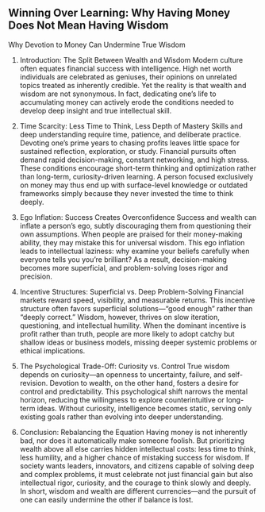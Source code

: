## Winning Over Learning: Why Having Money Does Not Mean Having Wisdom

Why Devotion to Money Can Undermine True Wisdom

1. Introduction: The Split Between Wealth and Wisdom
Modern culture often equates financial success with intelligence. High net worth individuals are celebrated as geniuses, their opinions on unrelated topics treated as inherently credible. Yet the reality is that wealth and wisdom are not synonymous. In fact, dedicating one’s life to accumulating money can actively erode the conditions needed to develop deep insight and true intellectual skill.

2. Time Scarcity: Less Time to Think, Less Depth of Mastery
Skills and deep understanding require time, patience, and deliberate practice. Devoting one’s prime years to chasing profits leaves little space for sustained reflection, exploration, or study. Financial pursuits often demand rapid decision-making, constant networking, and high stress. These conditions encourage short-term thinking and optimization rather than long-term, curiosity-driven learning. A person focused exclusively on money may thus end up with surface-level knowledge or outdated frameworks simply because they never invested the time to think deeply.

3. Ego Inflation: Success Creates Overconfidence
Success and wealth can inflate a person’s ego, subtly discouraging them from questioning their own assumptions. When people are praised for their money-making ability, they may mistake this for universal wisdom. This ego inflation leads to intellectual laziness: why examine your beliefs carefully when everyone tells you you’re brilliant? As a result, decision-making becomes more superficial, and problem-solving loses rigor and precision.

4. Incentive Structures: Superficial vs. Deep Problem-Solving
Financial markets reward speed, visibility, and measurable returns. This incentive structure often favors superficial solutions—“good enough” rather than “deeply correct.” Wisdom, however, thrives on slow iteration, questioning, and intellectual humility. When the dominant incentive is profit rather than truth, people are more likely to adopt catchy but shallow ideas or business models, missing deeper systemic problems or ethical implications.

5. The Psychological Trade-Off: Curiosity vs. Control
True wisdom depends on curiosity—an openness to uncertainty, failure, and self-revision. Devotion to wealth, on the other hand, fosters a desire for control and predictability. This psychological shift narrows the mental horizon, reducing the willingness to explore counterintuitive or long-term ideas. Without curiosity, intelligence becomes static, serving only existing goals rather than evolving into deeper understanding.

6. Conclusion: Rebalancing the Equation
Having money is not inherently bad, nor does it automatically make someone foolish. But prioritizing wealth above all else carries hidden intellectual costs: less time to think, less humility, and a higher chance of mistaking success for wisdom. If society wants leaders, innovators, and citizens capable of solving deep and complex problems, it must celebrate not just financial gain but also intellectual rigor, curiosity, and the courage to think slowly and deeply. In short, wisdom and wealth are different currencies—and the pursuit of one can easily undermine the other if balance is lost.